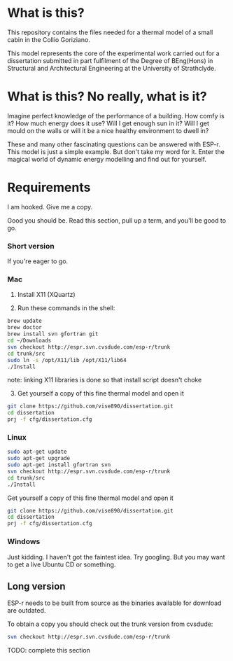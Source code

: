 # What is this?
This repository contains the files needed for a thermal model of a small
cabin in the Collio Goriziano.

This model represents the core of the experimental work carried out for a dissertation
submitted in part fulfilment of the Degree of BEng(Hons) in Structural
and Architectural Engineering at the University of Strathclyde.

# What is this? No really, what is it?
Imagine perfect knowledge of the performance of a building. How comfy is
it? How much energy does it use?  Will I get enough sun in it? Will I
get mould on the walls or will it be a nice healthy environment to dwell
in?

These and many other fascinating questions can be answered with ESP-r.
This model is just a simple example. But don't take my word for it.
Enter the magical world of dynamic energy modelling and find out for yourself.

# Requirements
I am hooked. Give me a copy.

Good you should be. Read this section, pull up a term, and you'll be good to go.

### Short version
If you're eager to go.
### Mac
1. Install X11 (XQuartz)

2. Run these commands in the shell:

```bash
brew update
brew doctor
brew install svn gfortran git
cd ~/Downloads
svn checkout http://espr.svn.cvsdude.com/esp-r/trunk
cd trunk/src
sudo ln -s /opt/X11/lib /opt/X11/lib64 
./Install
```
note: linking X11 libraries is done so that install script doesn't choke

3. Get yourself a copy of this fine thermal model and open it

```bash
git clone https://github.com/vise890/dissertation.git
cd dissertation
prj -f cfg/dissertation.cfg
```

### Linux
```bash
sudo apt-get update
sudo apt-get upgrade
sudo apt-get install gfortran svn
svn checkout http://espr.svn.cvsdude.com/esp-r/trunk
cd trunk/src
./Install
```
Get yourself a copy of this fine thermal model and open it
```bash
git clone https://github.com/vise890/dissertation.git
cd dissertation
prj -f cfg/dissertation.cfg
```

### Windows

Just kidding. I haven't got the faintest idea. Try googling. But you may
want to get a live Ubuntu CD or something.

## Long version

ESP-r needs to be built from source as the binaries available for
download are outdated.

To obtain a copy you should check out the trunk version from cvsdude:

```bash
svn checkout http://espr.svn.cvsdude.com/esp-r/trunk
```

TODO: complete this section
